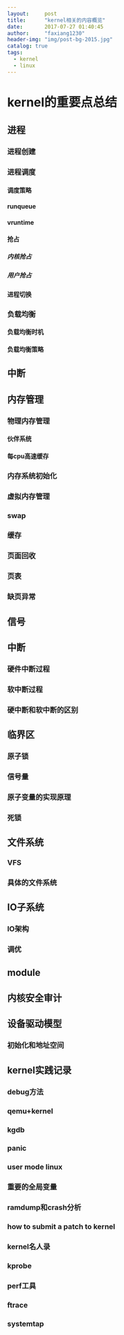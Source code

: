 ```yaml
---
layout:     post
title:      "kernel相关的内容概览"
date:       2017-07-27 01:40:45
author:     "faxiang1230"
header-img: "img/post-bg-2015.jpg"
catalog: true
tags:
  - kernel
  - linux
---
```


# kernel的重要点总结
## 进程
### 进程创建
### 进程调度
#### 调度策略
#### runqueue
#### vruntime
#### 抢占
##### 内核抢占
##### 用户抢占
#### 进程切换
### 负载均衡
#### 负载均衡时机
#### 负载均衡策略
## 中断
## 内存管理
### 物理内存管理
#### 伙伴系统
#### 每cpu高速缓存
### 内存系统初始化
### 虚拟内存管理
### swap
### 缓存
### 页面回收
### 页表
### 缺页异常
## 信号
## 中断
### 硬件中断过程
### 软中断过程
### 硬中断和软中断的区别
## 临界区
### 原子锁
### 信号量
### 原子变量的实现原理
### 死锁
## 文件系统
### VFS
### 具体的文件系统
## IO子系统
### IO架构
### 调优
## module
## 内核安全审计
## 设备驱动模型
### 初始化和地址空间
## kernel实践记录
### debug方法
### qemu+kernel
### kgdb
### panic
### user mode linux
### 重要的全局变量
### ramdump和crash分析
### how to submit a patch to kernel
### kernel名人录
### kprobe
### perf工具
### ftrace
### systemtap
